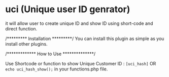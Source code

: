 # uci (Unique user ID genrator)
it will allow user to create unique ID and show ID using short-code and direct function.

/********* Installation *********/
You can install this plugin as simple as you install other plugins.

/************* How to Use **************/

Use Shortcode or function to show Unique Customer ID : <code>[uci_hash]</code> OR <code> echo uci_hash_show();</code> in your functions.php file.
